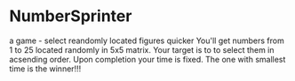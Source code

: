 # NumberSprinter
a game - select reandomly located figures quicker
You\'ll get numbers from 1 to 25 located randomly in 5x5 matrix.
Your target is to to select them in acsending order. 
Upon completion your time is fixed. 
The one with smallest time is the winner!!!

